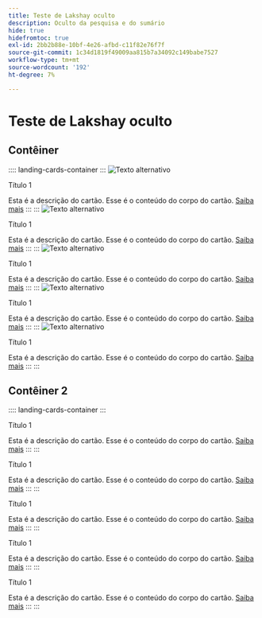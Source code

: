 ```yaml
---
title: Teste de Lakshay oculto
description: Oculto da pesquisa e do sumário
hide: true
hidefromtoc: true
exl-id: 2bb2b88e-10bf-4e26-afbd-c11f82e76f7f
source-git-commit: 1c34d1819f49009aa815b7a34092c149babe7527
workflow-type: tm+mt
source-wordcount: '192'
ht-degree: 7%

---
```



# Teste de Lakshay oculto

## Contêiner

:::: landing-cards-container
:::
![Texto alternativo](https://experienceleague.adobe.com/en/docs/experience-manager-sites-optimizer/content/media_1173e9b57de6809d27fd2ccd8809bd5cee2437e3d.png?width=2000&amp;format=webply&amp;optimize=medium&amp;lang=en)

Título 1

Esta é a descrição do cartão.
Esse é o conteúdo do corpo do cartão.
[Saiba mais](https://experienceleague.adobe.com/?lang=pt-BR)
:::
:::
![Texto alternativo](https://experienceleague.adobe.com/en/docs/experience-manager-sites-optimizer/content/media_1173e9b57de6809d27fd2ccd8809bd5cee2437e3d.png?width=2000&amp;format=webply&amp;optimize=medium&amp;lang=en)

Título 1

Esta é a descrição do cartão.
Esse é o conteúdo do corpo do cartão.
[Saiba mais](https://experienceleague.adobe.com/?lang=pt-BR)
:::
:::
![Texto alternativo](https://experienceleague.adobe.com/en/docs/experience-manager-sites-optimizer/content/media_1173e9b57de6809d27fd2ccd8809bd5cee2437e3d.png?width=2000&amp;format=webply&amp;optimize=medium&amp;lang=en)

Título 1

Esta é a descrição do cartão.
Esse é o conteúdo do corpo do cartão.
[Saiba mais](https://experienceleague.adobe.com/?lang=pt-BR)
:::
:::
![Texto alternativo](https://experienceleague.adobe.com/en/docs/experience-manager-sites-optimizer/content/media_1173e9b57de6809d27fd2ccd8809bd5cee2437e3d.png?width=2000&amp;format=webply&amp;optimize=medium&amp;lang=en)

Título 1

Esta é a descrição do cartão.
Esse é o conteúdo do corpo do cartão.
[Saiba mais](https://experienceleague.adobe.com/?lang=pt-BR)
:::
:::
![Texto alternativo](https://experienceleague.adobe.com/en/docs/experience-manager-sites-optimizer/content/media_1173e9b57de6809d27fd2ccd8809bd5cee2437e3d.png?width=2000&amp;format=webply&amp;optimize=medium&amp;lang=en)

Título 1

Esta é a descrição do cartão.
Esse é o conteúdo do corpo do cartão.
[Saiba mais](https://experienceleague.adobe.com/?lang=pt-BR)
:::
:::

## Contêiner 2

:::: landing-cards-container
:::

Título 1

Esta é a descrição do cartão.
Esse é o conteúdo do corpo do cartão.
[Saiba mais](https://experienceleague.adobe.com/?lang=pt-BR)
:::
:::

Título 1

Esta é a descrição do cartão.
Esse é o conteúdo do corpo do cartão.
[Saiba mais](https://experienceleague.adobe.com/?lang=pt-BR)
:::
:::

Título 1

Esta é a descrição do cartão.
Esse é o conteúdo do corpo do cartão.
[Saiba mais](https://experienceleague.adobe.com/?lang=pt-BR)
:::
:::

Título 1

Esta é a descrição do cartão.
Esse é o conteúdo do corpo do cartão.
[Saiba mais](https://experienceleague.adobe.com/?lang=pt-BR)
:::
:::

Título 1

Esta é a descrição do cartão.
Esse é o conteúdo do corpo do cartão.
[Saiba mais](https://experienceleague.adobe.com/?lang=pt-BR)
:::
:::
